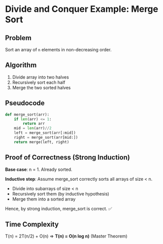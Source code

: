# Divide and Conquer Example: Merge Sort

## Problem
Sort an array of `n` elements in non-decreasing order.

## Algorithm
1. Divide array into two halves
2. Recursively sort each half
3. Merge the two sorted halves

## Pseudocode
```python
def merge_sort(arr):
    if len(arr) <= 1:
        return arr
    mid = len(arr)//2
    left = merge_sort(arr[:mid])
    right = merge_sort(arr[mid:])
    return merge(left, right)
```

## Proof of Correctness (Strong Induction)
**Base case**: n = 1. Already sorted.

**Inductive step**: Assume merge_sort correctly sorts all arrays of size < n.
- Divide into subarrays of size < n
- Recursively sort them (by inductive hypothesis)
- Merge them into a sorted array

Hence, by strong induction, merge_sort is correct. ✅

## Time Complexity
T(n) = 2T(n/2) + O(n) ⇒ **T(n) = O(n log n)** (Master Theorem)